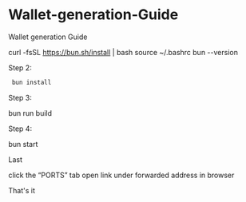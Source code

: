 # Wallet-generation-Guide
Wallet generation Guide

curl -fsSL https://bun.sh/install | bash
source ~/.bashrc
bun --version

 Step 2:
````bash
 bun install
````
Step 3:

bun run build

Step 4:

bun start

Last

click the “PORTS” tab open link under forwarded address in browser

That's it
